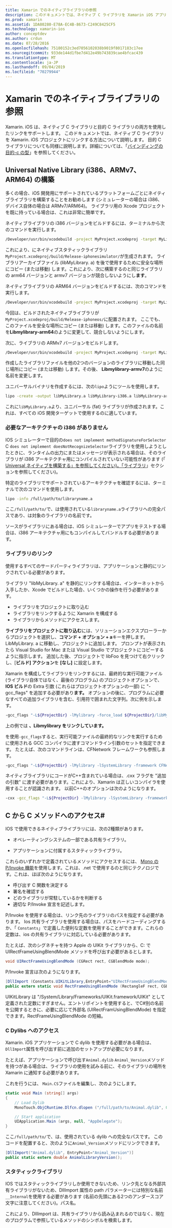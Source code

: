 ```yaml
---
title: Xamarin でのネイティブライブラリの参照
description: このドキュメントでは、ネイティブ C ライブラリを Xamarin iOS アプリケーションにリンクする方法について説明します。 ここでは、汎用ネイティブライブラリを構築し、からC#C メソッドにアクセスする方法について説明します。
ms.prod: xamarin
ms.assetid: 1DA80280-E78A-EC4B-8673-C249C8425CF5
ms.technology: xamarin-ios
author: conceptdev
ms.author: crdun
ms.date: 07/28/2016
ms.openlocfilehash: 75180152c3ed7056102038b9019f8017183c17ee
ms.sourcegitcommit: 933de144d1fbe7d412e49b743839cae4bfcac439
ms.translationtype: MT
ms.contentlocale: ja-JP
ms.lasthandoff: 09/04/2019
ms.locfileid: "70279944"
---
```

# <a name="referencing-native-libraries-in-xamarinios"></a>Xamarin でのネイティブライブラリの参照

Xamarin. iOS は、ネイティブ C ライブラリと目的 C ライブラリの両方を使用したリンクをサポートします。 このドキュメントでは、ネイティブ C ライブラリを Xamarin. iOS プロジェクトにリンクする方法について説明します。 目的 C ライブラリについても同様に説明します。詳細については、「[バインディングの目的-c の型](~/ios/platform/binding-objective-c/index.md)」を参照してください。

<a name="building_native" />

## <a name="building-universal-native-libraries-i386-armv7-and-arm64"></a>Universal Native Library (i386、ARMv7、ARM64) の構築

多くの場合、iOS 開発用にサポートされているプラットフォームごとにネイティブライブラリを構築することをお勧めします (シミュレーターの場合は i386、デバイス自体の場合は ARMv7/ARM64)。 ライブラリ用の Xcode プロジェクトを既に持っている場合は、これは非常に簡単です。

ネイティブライブラリの i386 バージョンをビルドするには、ターミナルから次のコマンドを実行します。

```bash
/Developer/usr/bin/xcodebuild -project MyProject.xcodeproj -target MyLibrary -sdk iphonesimulator -arch i386 -configuration Release clean build
```

これにより、にネイティブスタティックライブラリ`MyProject.xcodeproj/build/Release-iphonesimulator/`が生成されます。 ライブラリアーカイブファイル (libMyLibrary. a) を後で使用するために安全な場所にコピー (または移動) します。これにより、次に構築するのと同じライブラリの arm64 バージョンと armv7 バージョンが競合しないようにし**ます**。

ネイティブライブラリの ARM64 バージョンをビルドするには、次のコマンドを実行します。

```bash
/Developer/usr/bin/xcodebuild -project MyProject.xcodeproj -target MyLibrary -sdk iphoneos -arch arm64 -configuration Release clean build
```

今回は、ビルドされたネイティブライブラリが`MyProject.xcodeproj/build/Release-iphoneos/`に配置されます。 ここでも、このファイルを安全な場所にコピー (または移動) します。このファイルの名前を**Libmylibrary-arm64**のように変更して、競合しないようにします。

次に、ライブラリの ARMv7 バージョンをビルドします。

```bash
/Developer/usr/bin/xcodebuild -project MyProject.xcodeproj -target MyLibrary -sdk iphoneos -arch armv7 -configuration Release clean build
```

作成したライブラリファイルを他の2つのバージョンのライブラリに移動した同じ場所にコピー (または移動) します。その後、 **Libmylibrary-armv7**のように名前を変更します。

ユニバーサルバイナリを作成するには、次の`lipo`ようにツールを使用します。

```bash
lipo -create -output libMyLibrary.a libMyLibrary-i386.a libMyLibrary-arm64.a libMyLibrary-armv7.a
```

これに`libMyLibrary.a`より、ユニバーサル (fat) ライブラリが作成されます。これは、すべての iOS 開発ターゲットで使用するのに適しています。


### <a name="missing-required-architecture-i386"></a>必要なアーキテクチャの i386 がありません

IOS シミュレーターで目的の`does not implement methodSignatureForSelector` C `does not implement doesNotRecognizeSelector`ライブラリを使用しようとしたときに、ランタイムの出力にまたはメッセージが表示される場合は、そのライブラリが i386 アーキテクチャ用にコンパイルされていない可能性があります (「 [Universal ネイティブを構築する」を参照してください)。「ライブラリ](#building_native)」セクションを参照してください)。

特定のライブラリでサポートされているアーキテクチャを確認するには、ターミナルで次のコマンドを使用します。

```bash
lipo -info /full/path/to/libraryname.a
```

ここ`/full/path/to/`で、は使用されている`libraryname.a`ライブラリへの完全パスであり、は対象のライブラリの名前です。

ソースがライブラリにある場合は、iOS シミュレーターでアプリをテストする場合は、i386 アーキテクチャ用にもコンパイルしてバンドルする必要があります。

### <a name="linking-your-library"></a>ライブラリのリンク

使用するすべてのサードパーティライブラリは、アプリケーションと静的にリンクされている必要があります。 

ライブラリ "libMyLibrary. a" を静的にリンクする場合は、インターネットから入手したか、Xcode でビルドした場合、いくつかの操作を行う必要があります。

- ライブラリをプロジェクトに取り込む
- ライブラリをリンクするように Xamarin を構成する
- ライブラリからメソッドにアクセスします。


**ライブラリをプロジェクトに取り込む**には、ソリューションエクスプローラーからプロジェクトを選択し、**コマンド + オプション + a**キーを押します。 LibMyLibrary. a に移動し、プロジェクトに追加します。 プロンプトが表示されたら Visual Studio for Mac または Visual Studio でプロジェクトにコピーするように指示します。 追加した後、プロジェクトで libFoo を見つけて右クリックし、[**ビルド] アクション**を **[なし]** に設定します。

Xamarin を構成してライブラリをリンクするには、最終的な実行可能ファイル (ライブラリ自体ではなく、最後のプログラム) のプロジェクトオプションで、 **IOS ビルド**の Extra 引数 (これらはプロジェクトオプションの一部) に "-gcc_flags" を追加する必要があり**ます。** オプションの後に、プログラムに必要なすべての追加ライブラリを含む、引用符で囲まれた文字列。次に例を示します。

```bash
-gcc_flags "-L${ProjectDir} -lMylibrary -force_load ${ProjectDir}/libMyLibrary.a"
```

上の例では **、Libmylibrary をリンクしています。**

を使用`-gcc_flags`すると、実行可能ファイルの最終的なリンクを実行するために使用される GCC コンパイラに渡すコマンドライン引数のセットを指定できます。 たとえば、次のコマンドラインは、CFNetwork フレームワークも参照します。

```bash
-gcc_flags "-L${ProjectDir} -lMylibrary -lSystemLibrary -framework CFNetwork -force_load ${ProjectDir}/libMyLibrary.a"
```

ネイティブライブラリにコードがC++含まれている場合は、.cxx フラグを "追加の引数" に渡す必要があります。これにより、Xamarin は正しいコンパイラを使用することが認識されます。 以前C++のオプションは次のようになります。

```bash
-cxx -gcc_flags "-L${ProjectDir} -lMylibrary -lSystemLibrary -framework CFNetwork -force_load ${ProjectDir}/libMyLibrary.a"
```

<a name="Accessing_C_Methods_from_C#" />

## <a name="accessing-c-methods-from-c35"></a>C から C メソッドへのアクセス&#35;

IOS で使用できるネイティブライブラリには、次の2種類があります。

- オペレーティングシステムの一部である共有ライブラリ。

- アプリケーションに付属するスタティックライブラリ。


これらのいずれかで定義されているメソッドにアクセスするには、 [Mono の P/Invoke 機能](https://www.mono-project.com/docs/advanced/pinvoke/)を使用します。これは、.net で使用するのと同じテクノロジです。これは、ほぼ次のようになります。

- 呼び出す C 関数を決定する
- 署名を確認する
- どのライブラリが常駐しているかを判断する
- 適切な P/Invoke 宣言を記述します。

P/Invoke を使用する場合は、リンク先のライブラリのパスを指定する必要があります。 Ios 共有ライブラリを使用する場合は、パスをハードコーディングするか、「 `Constants`」で定義した便利な定数を使用することができます。これらの定数は、ios の共有ライブラリに対応している必要があります。

たとえば、次のシグネチャを持つ Apple の UIKit ライブラリから、C: で UIRectFrameUsingBlendMode メソッドを呼び出す必要があるとします。

```csharp
void UIRectFrameUsingBlendMode (CGRect rect, CGBlendMode mode);
```

P/Invoke 宣言は次のようになります。

```csharp
[DllImport (Constants.UIKitLibrary,EntryPoint="UIRectFrameUsingBlendMode")]
public extern static void RectFrameUsingBlendMode (RectangleF rect, CGBlendMode blendMode);
```

UIKitLibrary は "/System/Library/Frameworks/UIKit.framework/UIKit" として定義された定数にすぎません。エントリポイントを使用すると、でC#別の名前を公開するときに、必要に応じて外部名 (UIRectFramUsingBlendMode) を指定できます。RectFrameUsingBlendMode の短縮。

<a name="Accessing_C_Dylibs" />

### <a name="accessing-c-dylibs"></a>C Dylibs へのアクセス

Xamarin. iOS アプリケーションで C dylib を使用する必要がある場合は、 `DllImport`属性を呼び出す前に追加のセットアップが必要になります。

たとえば、アプリケーションで呼び出す`Animal.dylib` `Animal_Version`メソッドを持つがある場合は、ライブラリの使用を試みる前に、そのライブラリの場所を Xamarin に通知する必要があります。

これを行うには、 `Main.CS`ファイルを編集し、次のようにします。

```csharp
static void Main (string[] args)
{
    // Load Dylib
    MonoTouch.ObjCRuntime.Dlfcn.dlopen ("/full/path/to/Animal.dylib", 0);

    // Start application
    UIApplication.Main (args, null, "AppDelegate");
}
```

ここ`/full/path/to/`で、は、使用されている dylib への完全なパスです。 このコードを配置すると、次のように`Animal_Version`メソッドにリンクできます。

```csharp
[DllImport("Animal.dylib", EntryPoint="Animal_Version")]
public static extern double AnimalLibraryVersion();
```

<a name="Static_Libraries" />

### <a name="static-libraries"></a>スタティックライブラリ

IOS ではスタティックライブラリしか使用できないため、リンク先となる外部共有ライブラリがないため、DllImport 属性の path パラメーターには特別な名前`__Internal`を使用する必要があります (名前の先頭にある2つのアンダースコア文字に注意してください)。パス名。

これにより、DllImport は、共有ライブラリから読み込まれるのではなく、現在のプログラムで参照しているメソッドのシンボルを検索します。

